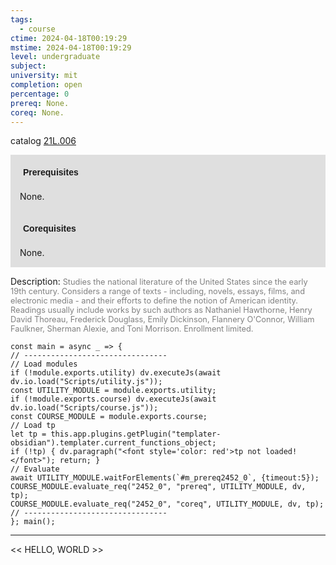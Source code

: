 ```yaml
---
tags:
  - course
ctime: 2024-04-18T00:19:29
mstime: 2024-04-18T00:19:29
level: undergraduate
subject: 
university: mit
completion: open
percentage: 0
prereq: None.
coreq: None.
---
```


catalog [21L.006](http://student.mit.edu/catalog/m21La.html#21L.006)

<span style="display: block; padding: 15px; background-color: rgb(100, 100, 100, 0.2);"><font id="m_prereq2452_0" style="display: block; font-family: Arial, sans-serif; font-weight: bold; padding: 5px">Prerequisites</font><br><span id="prereq2452_0">None.</span></span>
<span style="display: block; padding: 15px; background-color: rgb(100, 100, 100, 0.2);"><font id="m_coreq2452_0" style="display: block; font-family: Arial, sans-serif; font-weight: bold; padding: 5px">Corequisites</font><br><span id="coreq2452_0">None.</span></span>

<font style="">Description:</font>
<font style="color: grey; font-size: 0.8rem;">Studies the national literature of the United States since the early 19th century. Considers a range of texts - including, novels, essays, films, and electronic media - and their efforts to define the notion of American identity. Readings usually include works by such authors as Nathaniel Hawthorne, Henry David Thoreau, Frederick Douglass, Emily Dickinson, Flannery O'Connor, William Faulkner, Sherman Alexie, and Toni Morrison. Enrollment limited.</font>

```dataviewjs
const main = async _ => {
// --------------------------------
// Load modules
if (!module.exports.utility) dv.executeJs(await dv.io.load("Scripts/utility.js"));
const UTILITY_MODULE = module.exports.utility;
if (!module.exports.course) dv.executeJs(await dv.io.load("Scripts/course.js"));
const COURSE_MODULE = module.exports.course;
// Load tp
let tp = this.app.plugins.getPlugin("templater-obsidian").templater.current_functions_object;
if (!tp) { dv.paragraph("<font style='color: red'>tp not loaded!</font>"); return; }
// Evaluate
await UTILITY_MODULE.waitForElements(`#m_prereq2452_0`, {timeout:5});
COURSE_MODULE.evaluate_req("2452_0", "prereq", UTILITY_MODULE, dv, tp);
COURSE_MODULE.evaluate_req("2452_0", "coreq", UTILITY_MODULE, dv, tp);
// --------------------------------
}; main();
```

---

<< HELLO, WORLD >>
